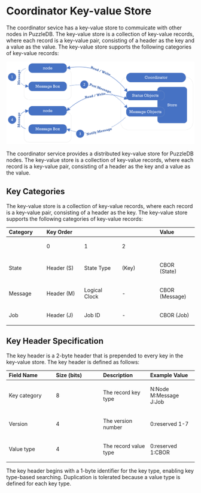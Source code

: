 # Coordinator Key-value Store

The coordinator sevice has a key-value store to commuicate with other nodes in PuzzleDB. The key-value store is a collection of key-value records, where each record is a key-value pair, consisting of a header as the key and a value as the value. The key-value store supports the following categories of key-value records:

![coordinator compo](img/coordinator_compo.png)

The coordinator service provides a distributed key-value store for PuzzleDB nodes. The key-value store is a collection of key-value records, where each record is a key-value pair, consisting of a header as the key and a value as the value.

## Key Categories

The key-value store is a collection of key-value records, where each record is a key-value pair, consisting of a header as the key. The key-value store supports the following categories of key-value records:

<table>
<colgroup>
<col style="width: 20%" />
<col style="width: 20%" />
<col style="width: 20%" />
<col style="width: 20%" />
<col style="width: 20%" />
</colgroup>
<thead>
<tr class="header">
<th style="text-align: left;">Category</th>
<th style="text-align: left;">Key Order</th>
<th style="text-align: left;"></th>
<th style="text-align: left;"></th>
<th style="text-align: left;">Value</th>
</tr>
</thead>
<tbody>
<tr class="odd">
<td style="text-align: left;"></td>
<td style="text-align: left;"><p>0</p></td>
<td style="text-align: left;"><p>1</p></td>
<td style="text-align: left;"><p>2</p></td>
<td style="text-align: left;"></td>
</tr>
<tr class="even">
<td style="text-align: left;"><p>State</p></td>
<td style="text-align: left;"><p>Header (S)</p></td>
<td style="text-align: left;"><p>State Type</p></td>
<td style="text-align: left;"><p>(Key)</p></td>
<td style="text-align: left;"><p>CBOR (State)</p></td>
</tr>
<tr class="odd">
<td style="text-align: left;"><p>Message</p></td>
<td style="text-align: left;"><p>Header (M)</p></td>
<td style="text-align: left;"><p>Logical Clock</p></td>
<td style="text-align: left;"><p>-</p></td>
<td style="text-align: left;"><p>CBOR (Message)</p></td>
</tr>
<tr class="even">
<td style="text-align: left;"><p>Job</p></td>
<td style="text-align: left;"><p>Header (J)</p></td>
<td style="text-align: left;"><p>Job ID</p></td>
<td style="text-align: left;"><p>-</p></td>
<td style="text-align: left;"><p>CBOR (Job)</p></td>
</tr>
</tbody>
</table>

## Key Header Specification

The key header is a 2-byte header that is prepended to every key in the key-value store. The key header is defined as follows:

<table>
<colgroup>
<col style="width: 25%" />
<col style="width: 25%" />
<col style="width: 25%" />
<col style="width: 25%" />
</colgroup>
<thead>
<tr class="header">
<th style="text-align: left;">Field Name</th>
<th style="text-align: left;">Size (bits)</th>
<th style="text-align: left;">Description</th>
<th style="text-align: left;">Example Value</th>
</tr>
</thead>
<tbody>
<tr class="odd">
<td style="text-align: left;"><p>Key category</p></td>
<td style="text-align: left;"><p>8</p></td>
<td style="text-align: left;"><p>The record key type</p></td>
<td style="text-align: left;"><p>N:Node M:Message J:Job</p></td>
</tr>
<tr class="even">
<td style="text-align: left;"><p>Version</p></td>
<td style="text-align: left;"><p>4</p></td>
<td style="text-align: left;"><p>The version number</p></td>
<td style="text-align: left;"><p>0:reserved 1-7</p></td>
</tr>
<tr class="odd">
<td style="text-align: left;"><p>Value type</p></td>
<td style="text-align: left;"><p>4</p></td>
<td style="text-align: left;"><p>The record value type</p></td>
<td style="text-align: left;"><p>0:reserved 1:CBOR</p></td>
</tr>
</tbody>
</table>

The key header begins with a 1-byte identifier for the key type, enabling key type-based searching. Duplication is tolerated because a value type is defined for each key type.
